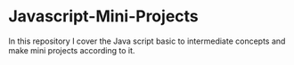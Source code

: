 # Javascript-Mini-Projects
In this repository I cover the Java script basic to intermediate concepts and make mini projects according to it.  

